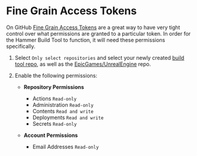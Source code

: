 # Fine Grain Access Tokens

On GitHub [Fine Grain Access Tokens](https://github.com/settings/personal-access-tokens) are a great way to have very tight control over what permissions are granted to a particular token. In order for the Hammer Build Tool to function, it will need these permissions specifically.

1. Select `Only select repositories` and select your newly created [build tool repo](./setup.md#copy-the-template-repo), as well as the [EpicGames/UnrealEngine](https://github.com/EpicGames/UnrealEngine) repo.

2. Enable the following permissions:
    - **Repository Permissions**
        - Actions `Read-only`
        - Administration `Read-only`
        - Contents `Read and write`
        - Deployments `Read and write`
        - Secrets `Read-only`

    - **Account Permissions**
        - Email Addresses `Read-only`